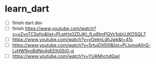 # learn_dart

- [ ] finish dart.dev
- [ ] finish https://www.youtube.com/watch?v=uZvoTCSsfjo&list=PLptHs0ZDJKt_fLp8ImPQVc1obUJKDSQL7
- [ ] https://www.youtube.com/watch?v=yOelmLdhJwk&t=41s
- [ ] https://www.youtube.com/watch?v=5rtujDjt50I&list=PLlxmoA0rQ-LyHW9voBdNo4gEEIh0SjG-q
- [ ] https://www.youtube.com/watch?v=YUANhchdQwI
